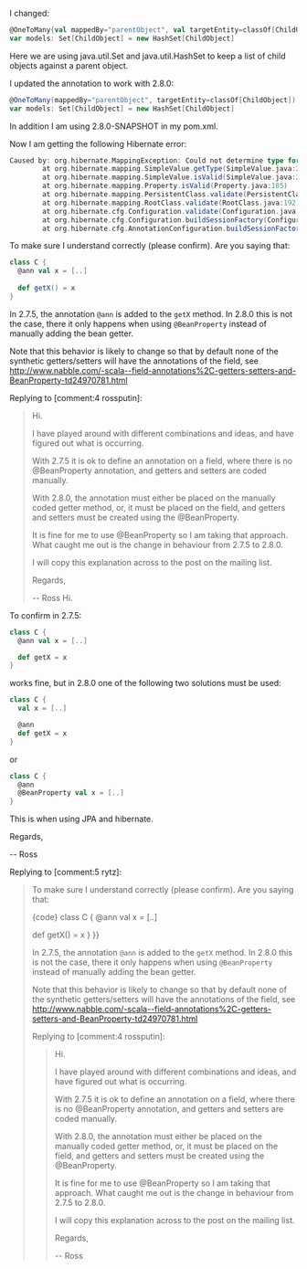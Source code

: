 I changed: 

```scala
@OneToMany{val mappedBy="parentObject", val targetEntity=classOf[ChildObject]} 
var models: Set[ChildObject] = new HashSet[ChildObject] 
```

Here we are using java.util.Set and java.util.HashSet to keep a list of child objects against a parent object. 

I updated the annotation to work with 2.8.0: 

```scala
@OneToMany(mappedBy="parentObject", targetEntity=classOf[ChildObject]) 
var models: Set[ChildObject] = new HashSet[ChildObject] 
```

In addition I am using 2.8.0-SNAPSHOT in my pom.xml.

Now I am getting the following Hibernate error: 

```scala
Caused by: org.hibernate.MappingException: Could not determine type for: java.util.Set, at table: PARENT_OBJECT, for columns: [org.hibernate.mapping.Column(models)] 
        at org.hibernate.mapping.SimpleValue.getType(SimpleValue.java:269) 
        at org.hibernate.mapping.SimpleValue.isValid(SimpleValue.java:253) 
        at org.hibernate.mapping.Property.isValid(Property.java:185) 
        at org.hibernate.mapping.PersistentClass.validate(PersistentClass.java:440) 
        at org.hibernate.mapping.RootClass.validate(RootClass.java:192) 
        at org.hibernate.cfg.Configuration.validate(Configuration.java:1108) 
        at org.hibernate.cfg.Configuration.buildSessionFactory(Configuration.java:1293) 
        at org.hibernate.cfg.AnnotationConfiguration.buildSessionFactory(AnnotationConfiguration.java:859) 
```
To make sure I understand correctly (please confirm). Are you saying that:

```scala
class C {
  @ann val x = [..]
  
  def getX() = x
}
```

In 2.7.5, the annotation `@ann` is added to the `getX` method. In 2.8.0 this is not the case, there it only happens when using `@BeanProperty` instead of manually adding the bean getter.


Note that this behavior is likely to change so that by default none of the synthetic getters/setters will have the annotations of the field, see http://www.nabble.com/-scala--field-annotations%2C-getters-setters-and-BeanProperty-td24970781.html




Replying to [comment:4 rossputin]:
> Hi.
> 
> I have played around with different combinations and ideas, and have figured out what is occurring.
> 
> With 2.7.5 it is ok to define an annotation on a field, where there is no @BeanProperty annotation, and getters and setters are coded manually.
> 
> With 2.8.0, the annotation must either be placed on the manually coded getter method, or, it must be placed on the field, and getters and setters must be created using the @BeanProperty.
> 
> It is fine for me to use @BeanProperty so I am taking that approach.  What caught me out is the change in behaviour from 2.7.5 to 2.8.0.
> 
> I will copy this explanation across to the post on the mailing list.
> 
> Regards,
> 
>  -- Ross
Hi.

To confirm in 2.7.5:

```scala
class C {
  @ann val x = [..]

  def getX = x
}
```

works fine, but in 2.8.0 one of the following two solutions must be used:

```scala
class C {
  val x = [..]

  @ann
  def getX = x
}
```

or

```scala
class C {
  @ann
  @BeanProperty val x = [..]
}
```

This is when using JPA and hibernate.

Regards,

 -- Ross

Replying to [comment:5 rytz]:
> To make sure I understand correctly (please confirm). Are you saying that:
> 
> {code}
> class C {
>   @ann val x = [..]
>   
>   def getX() = x
> }
> }}
> 
> In 2.7.5, the annotation `@ann` is added to the `getX` method. In 2.8.0 this is not the case, there it only happens when using `@BeanProperty` instead of manually adding the bean getter.
> 
> 
> Note that this behavior is likely to change so that by default none of the synthetic getters/setters will have the annotations of the field, see http://www.nabble.com/-scala--field-annotations%2C-getters-setters-and-BeanProperty-td24970781.html
> 
> 
> 
> 
> Replying to [comment:4 rossputin]:
> > Hi.
> > 
> > I have played around with different combinations and ideas, and have figured out what is occurring.
> > 
> > With 2.7.5 it is ok to define an annotation on a field, where there is no @BeanProperty annotation, and getters and setters are coded manually.
> > 
> > With 2.8.0, the annotation must either be placed on the manually coded getter method, or, it must be placed on the field, and getters and setters must be created using the @BeanProperty.
> > 
> > It is fine for me to use @BeanProperty so I am taking that approach.  What caught me out is the change in behaviour from 2.7.5 to 2.8.0.
> > 
> > I will copy this explanation across to the post on the mailing list.
> > 
> > Regards,
> > 
> >  -- Ross
